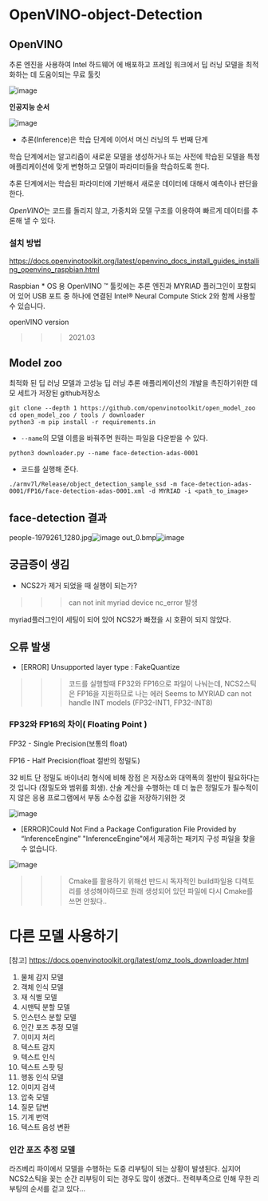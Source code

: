 # OpenVINO-object-Detection
## OpenVINO
추론 엔진을 사용하여 Intel 하드웨어 에 배포하고 프레임 워크에서 딥 러닝 모델을 최적화하는 데 도움이되는 무료 툴킷

![image](https://user-images.githubusercontent.com/78781222/119839190-f4bf7e00-bf3e-11eb-8adc-642999c3e7a9.png)

__인공지능 순서__

![image](https://user-images.githubusercontent.com/78781222/119837147-47983600-bf3d-11eb-9de9-ac0f80315df8.png)

- 추론(Inference)은 학습 단계에 이어서 머신 러닝의 두 번째 단계

학습 단계에서는 알고리즘이 새로운 모델을 생성하거나 또는 사전에 학습된 모델을 특정 애플리케이션에 맞게 변형하고 모델이 파라미터들을 학습하도록 한다. 

추론 단계에서는 학습된 파라미터에 기반해서 새로운 데이터에 대해서 예측이나 판단을 한다.


*OpenVINO*는 코드를 돌리지 않고, 가중치와 모델 구조를 이용하여 빠르게 데이터를 추론해 낼 수 있다. 


### 설치 방법

https://docs.openvinotoolkit.org/latest/openvino_docs_install_guides_installing_openvino_raspbian.html

Raspbian * OS 용 OpenVINO ™ 툴킷에는 추론 엔진과 MYRIAD 플러그인이 포함되어 있어 USB 포트 중 하나에 연결된 Intel® Neural Compute Stick 2와 함께 사용할 수 있습니다.

openVINO version
>>> 2021.03

## Model zoo

최적화 된 딥 러닝 모델과 고성능 딥 러닝 추론 애플리케이션의 개발을 촉진하기위한 데모 세트가 저장된 github저장소 

```
git clone --depth 1 https://github.com/openvinotoolkit/open_model_zoo
cd open_model_zoo / tools / downloader
python3 -m pip install -r requirements.in
```
- `--name`의 모델 이름을 바꿔주면 원하는 파일을 다운받을 수 있다.
```
python3 downloader.py --name face-detection-adas-0001 
```

- 코드를 실행해 준다. 
```
./armv7l/Release/object_detection_sample_ssd -m face-detection-adas-0001/FP16/face-detection-adas-0001.xml -d MYRIAD -i <path_to_image>
```

## face-detection 결과
people-1979261_1280.jpg![image](https://user-images.githubusercontent.com/78781222/119826013-8eccf980-bf32-11eb-9c7e-6d9531b2ffc7.png)
out_0.bmp![image](https://user-images.githubusercontent.com/78781222/119826054-98eef800-bf32-11eb-8604-3b7b8f4dba2e.png)

## 궁금증이 생김 
- NCS2가 제거 되었을 때 실행이 되는가?
>>> can not init myriad device nc_error 발생

myriad플러그인이 세팅이 되어 있어 NCS2가 빠졌을 시 호환이 되지 않았다. 

## 오류 발생 
- [ERROR] Unsupported layer type : FakeQuantize
>>> 코드를 실행할때 FP32와 FP16으로 파일이 나눠는데, NCS2스틱은 FP16을 지원하므로 나는 에러 
Seems to MYRIAD can not handle INT models (FP32-INT1, FP32-INT8)

### FP32와 FP16의 차이( Floating Point )
FP32 - Single Precision(보통의 float) 

FP16 - Half Precision(float 절반의 정밀도) 

32 비트 단 정밀도 바이너리 형식에 비해 장점 은 저장소와 대역폭의 절반이 필요하다는 것 입니다 (정밀도와 범위를 희생).
산술 계산을 수행하는 데 더 높은 정밀도가 필수적이지 않은 응용 프로그램에서 부동 소수점 값을 저장하기위한 것

![image](https://user-images.githubusercontent.com/78781222/119828347-0b60d780-bf35-11eb-80bc-9ec115513422.png)

- [ERROR]Could Not Find a Package Configuration File Provided by “InferenceEngine”
  "InferenceEngine"에서 제공하는 패키지 구성 파일을 찾을 수 없습니다.
  
![image](https://user-images.githubusercontent.com/78781222/119830684-7ca18a00-bf37-11eb-9269-5f8be01d2063.png)
>>> Cmake를 활용하기 위해선 반드시 독자적인 build파일용 디렉토리를 생성해야하므로 원래 생성되어 있던 파일에 다시 Cmake를 쓰면 안됬다..


# 다른 모델 사용하기 

[참고] 
https://docs.openvinotoolkit.org/latest/omz_tools_downloader.html

1. 물체 감지 모델
2. 객체 인식 모델
3. 재 식별 모델
4. 시맨틱 분할 모델
5. 인스턴스 분할 모델
6. 인간 포즈 추정 모델
7. 이미지 처리
8. 텍스트 감지
9. 텍스트 인식
10. 텍스트 스팟 팅
11. 행동 인식 모델
12. 이미지 검색
13. 압축 모델
14. 질문 답변
15. 기계 번역
16. 텍스트 음성 변환

### 인간 포즈 추정 모델
라즈베리 파이에서 모델을 수행하는 도중 리부팅이 되는 상황이 발생된다. 
심지어 NCS2스틱을 꽂는 순간 리부팅이 되는 경우도 많이 생겼다..
전력부족으로 인해 무한 리부팅의 순서를 걷고 있다...

